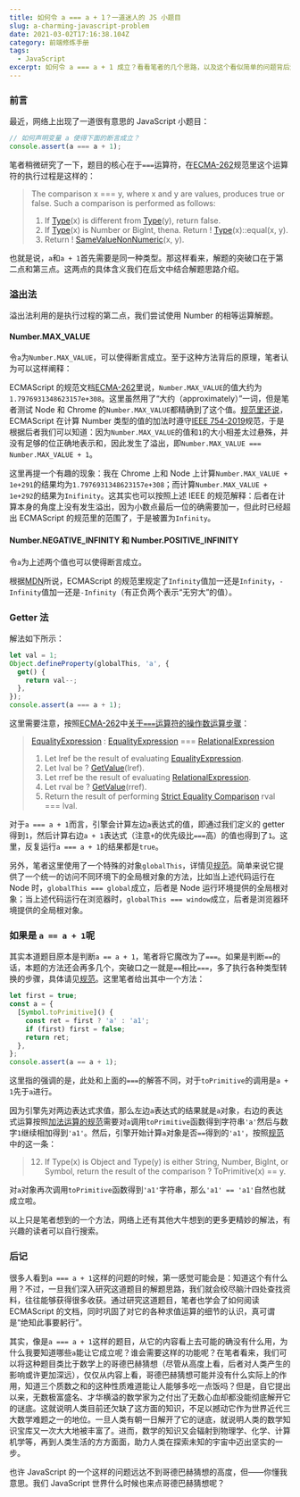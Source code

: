 ```yaml
---
title: 如何令 a === a + 1？一道迷人的 JS 小题目
slug: a-charming-javascript-problem
date: 2021-03-02T17:16:38.104Z
category: 前端修炼手册
tags:
  - JavaScript
excerpt: 如何令 a === a + 1 成立？看看笔者的几个思路，以及这个看似简单的问题背后涉及的各种知识！
---
```


### 前言

最近，网络上出现了一道很有意思的 JavaScript 小题目：

```javascript
// 如何声明变量 a 使得下面的断言成立？
console.assert(a === a + 1);
```

笔者稍微研究了一下，题目的核心在于`===`运算符，在[ECMA-262](https://tc39.es/ecma262/#sec-strict-equality-comparison)规范里这个运算符的执行过程是这样的：

> The comparison x === y, where x and y are values, produces true or false. Such a comparison is performed as follows:
>
> 1. If [Type](https://tc39.es/ecma262/#sec-ecmascript-data-types-and-values)(x) is different from [Type](https://tc39.es/ecma262/#sec-ecmascript-data-types-and-values)(y), return false.
> 2. If [Type](https://tc39.es/ecma262/#sec-ecmascript-data-types-and-values)(x) is Number or BigInt, thena. Return ! [Type](https://tc39.es/ecma262/#sec-ecmascript-data-types-and-values)(x)::equal(x, y).
> 3. Return ! [SameValueNonNumeric](https://tc39.es/ecma262/#sec-samevaluenonnumeric)(x, y).

也就是说，`a`和`a + 1`首先需要是同一种类型。那这样看来，解题的突破口在于第二点和第三点。这两点的具体含义我们在后文中结合解题思路介绍。

### 溢出法

溢出法利用的是执行过程的第二点，我们尝试使用 Number 的相等运算解题。

#### Number.MAX_VALUE

令`a`为`Number.MAX_VALUE`，可以使得断言成立。至于这种方法背后的原理，笔者认为可以这样阐释：

ECMAScript 的规范文档[ECMA-262](https://tc39.es/ecma262/#sec-number.max_value)里说，`Number.MAX_VALUE`的值大约为`1.7976931348623157e+308`。这里虽然用了“大约（approximately）”一词，但是笔者测试 Node 和 Chrome 的`Number.MAX_VALUE`都精确到了这个值。[规范里还说](https://tc39.es/ecma262/#sec-mathematical-operations)，ECMAScript 在计算 Number 类型的值的加法时遵守[IEEE 754-2019](https://ieeexplore.ieee.org/document/8766229)规范，于是根据后者我们可以知道：因为`Number.MAX_VALUE`的值和`1`的大小相差太过悬殊，并没有足够的位正确地表示和，因此发生了溢出，即`Number.MAX_VALUE === Number.MAX_VALUE + 1`。

这里再提一个有趣的现象：我在 Chrome 上和 Node 上计算`Number.MAX_VALUE + 1e+291`的结果均为`1.7976931348623157e+308`；而计算`Number.MAX_VALUE + 1e+292`的结果为`Inifinity`。这其实也可以按照上述 IEEE 的规范解释：后者在计算本身的角度上没有发生溢出，因为小数点最后一位的确需要加一，但此时已经超出 ECMAScript 的规范里的范围了，于是被置为`Infinity`。

#### Number.NEGATIVE_INFINITY 和 Number.POSITIVE_INFINITY

令`a`为上述两个值也可以使得断言成立。

根据[MDN](https://developer.mozilla.org/en-US/docs/Web/JavaScript/Reference/Global_Objects/Infinity)所说，ECMAScript 的规范里规定了`Infinity`值加一还是`Infinity`，`-Infinity`值加一还是`-Infinity`（有正负两个表示“无穷大”的值）。

### Getter 法

解法如下所示：

```javascript
let val = 1;
Object.defineProperty(globalThis, 'a', {
  get() {
    return val--;
  },
});
console.assert(a === a + 1);
```

这里需要注意，按照[ECMA-262](https://tc39.es/ecma262/#sec-number.max_value)中[关于`===`运算符的操作数运算步骤](https://tc39.es/ecma262/#prod-EqualityExpression)：

> [EqualityExpression](https://tc39.es/ecma262/#prod-EqualityExpression) : [EqualityExpression](https://tc39.es/ecma262/#prod-EqualityExpression) === [RelationalExpression](https://tc39.es/ecma262/#prod-RelationalExpression)
>
> 1.  Let lref be the result of evaluating [EqualityExpression](https://tc39.es/ecma262/#prod-EqualityExpression).
> 2.  Let lval be ? [GetValue](https://tc39.es/ecma262/#sec-getvalue)(lref).
> 3.  Let rref be the result of evaluating [RelationalExpression](https://tc39.es/ecma262/#prod-RelationalExpression).
> 4.  Let rval be ? [GetValue](https://tc39.es/ecma262/#sec-getvalue)(rref).
> 5.  Return the result of performing [Strict Equality Comparison](https://tc39.es/ecma262/#sec-strict-equality-comparison) rval === lval.

对于`a === a + 1`而言，引擎会计算左边`a`表达式的值，即通过我们定义的 getter 得到`1`，然后计算右边`a + 1`表达式（注意`+`的优先级比`===`高）的值也得到了`1`。这里，反复运行`a === a + 1`的结果都是`true`。

另外，笔者这里使用了一个特殊的对象`globalThis`，详情见[规范](https://tc39.es/ecma262/#sec-globalthis)。简单来说它提供了一个统一的访问不同环境下的全局根对象的方法，比如当上述代码运行在 Node 时，`globalThis === global`成立，后者是 Node 运行环境提供的全局根对象；当上述代码运行在浏览器时，`globalThis === window`成立，后者是浏览器环境提供的全局根对象。

### 如果是 `a == a + 1`呢

其实本道题目原本是判断`a == a + 1`，笔者将它魔改为了`===`。如果是判断`==`的话，本题的方法还会再多几个，突破口之一就是`==`相比`===`，多了执行各种类型转换的步骤，具体请见[规范](https://tc39.es/ecma262/#sec-abstract-equality-comparison)。这里笔者给出其中一个方法：

```javascript
let first = true;
const a = {
  [Symbol.toPrimitive]() {
    const ret = first ? 'a' : 'a1';
    if (first) first = false;
    return ret;
  },
};
console.assert(a == a + 1);
```

这里指的强调的是，此处和上面的`===`的解答不同，对于`toPrimitive`的调用是`a + 1`先于`a`进行。

因为引擎先对两边表达式求值，那么左边`a`表达式的结果就是`a`对象，右边的表达式运算按照[加法运算的规范](https://tc39.es/ecma262/#sec-applystringornumericbinaryoperator)需要对`a`调用`toPrimitive`函数得到字符串`'a'`然后与数字`1`继续相加得到`'a1'`。然后，引擎开始计算`a`对象是否`==`得到的`'a1'`，按照[规范](https://tc39.es/ecma262/#sec-abstract-equality-comparison)中的这一条：

> 12. If Type(x) is Object and Type(y) is either String, Number, BigInt, or Symbol, return the result of the comparison ? ToPrimitive(x) == y.

对`a`对象再次调用`toPrimitive`函数得到`'a1'`字符串，那么`'a1' == 'a1'`自然也就成立啦。

以上只是笔者想到的一个方法，网络上还有其他大牛想到的更多更精妙的解法，有兴趣的读者可以自行搜索。

### 后记

很多人看到`a === a + 1`这样的问题的时候，第一感觉可能会是：知道这个有什么用？不过，一旦我们深入研究这道题目的解题思路，我们就会绞尽脑汁四处查找资料，往往能够获得很多收获。通过研究这道题目，笔者也学会了如何阅读 ECMAScript 的文档，同时巩固了对它的各种求值运算的细节的认识，真可谓是“绝知此事要躬行”。

其实，像是`a === a + 1`这样的题目，从它的内容看上去可能的确没有什么用，为什么我要知道哪些`a`能让它成立呢？谁会需要这样的功能呢？在笔者看来，我们可以将这种题目类比于数学上的哥德巴赫猜想（尽管从高度上看，后者对人类产生的影响或许更加深远），仅仅从内容上看，哥德巴赫猜想可能并没有什么实际上的作用，知道三个质数之和的这种性质难道能让人能够多吃一点饭吗？但是，自它提出以来，无数极富盛名、才华横溢的数学家为之付出了无数心血却都没能彻底解开它的谜底。这就说明人类目前还欠缺了这方面的知识，不足以撼动它作为世界近代三大数学难题之一的地位。一旦人类有朝一日解开了它的谜底，就说明人类的数学知识宝库又一次大大地被丰富了。进而，数学的知识又会辐射到物理学、化学、计算机学等，再到人类生活的方方面面，助力人类在探索未知的宇宙中迈出坚实的一步。

也许 JavaScript 的一个这样的问题远达不到哥德巴赫猜想的高度，但——你懂我意思。我们 JavaScript 世界什么时候也来点哥德巴赫猜想呢？
